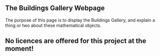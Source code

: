 ## The Buildings Gallery Webpage

The purpose of this page is to display the Buildings Gallery, and explain a thing or two about these mathematical objects. 

## No licences are offered for this project at the moment!
